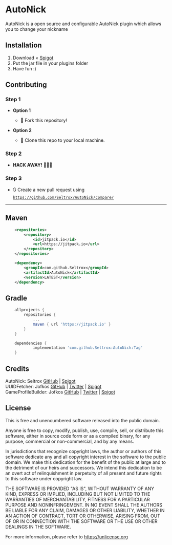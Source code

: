 # AutoNick

AutoNick is a open source and configurable AutoNick plugin which allows you to change your nickname

## Installation

1. Download × [Spigot](https://www.spigotmc.org/resources/27441/)
2. Put the jar file in your plugins folder
3. Have fun :)

## Contributing

### Step 1

- **Option 1**
    - 🍴 Fork this repository!

- **Option 2**
    - 👯 Clone this repo to your local machine.
    
### Step 2

- **HACK AWAY!** 🔨🔨🔨

### Step 3

- 🔃 Create a new pull request using <a href="https://github.com/Seltrox/AutoNick/compare/" target="_blank">`https://github.com/Seltrox/AutoNick/compare/`</a>

---

## Maven

```xml
	<repositories>
		<repository>
		    <id>jitpack.io</id>
		    <url>https://jitpack.io</url>
		</repository>
	</repositories>

	<dependency>
	    <groupId>com.github.Seltrox</groupId>
	    <artifactId>AutoNick</artifactId>
	    <version>LATEST</version>
	</dependency>
```

## Gradle

```gradle
	allprojects {
		repositories {
			...
			maven { url 'https://jitpack.io' }
		}
	}

	dependencies {
	        implementation 'com.github.Seltrox:AutoNick:Tag'
	}
```

## Credits

AutoNick: Seltrox [GitHub](https://github.com/Seltrox) | [Spigot](https://www.spigotmc.org/resources/authors/165817/) <br>
UUIDFetcher: Jofkos  [GitHub](https://github.com/Jofkos) | [Twitter](https://twitter.com/jofkos) | [Spigot](https://www.spigotmc.org/members/24595/) <br>
GameProfileBuilder: Jofkos  [GitHub](https://github.com/Jofkos) | [Twitter](https://twitter.com/jofkos) | [Spigot](https://www.spigotmc.org/members/24595/) <br>
  
## License

This is free and unencumbered software released into the public domain.

Anyone is free to copy, modify, publish, use, compile, sell, or
distribute this software, either in source code form or as a compiled
binary, for any purpose, commercial or non-commercial, and by any
means.

In jurisdictions that recognize copyright laws, the author or authors
of this software dedicate any and all copyright interest in the
software to the public domain. We make this dedication for the benefit
of the public at large and to the detriment of our heirs and
successors. We intend this dedication to be an overt act of
relinquishment in perpetuity of all present and future rights to this
software under copyright law.

THE SOFTWARE IS PROVIDED "AS IS", WITHOUT WARRANTY OF ANY KIND,
EXPRESS OR IMPLIED, INCLUDING BUT NOT LIMITED TO THE WARRANTIES OF
MERCHANTABILITY, FITNESS FOR A PARTICULAR PURPOSE AND NONINFRINGEMENT.
IN NO EVENT SHALL THE AUTHORS BE LIABLE FOR ANY CLAIM, DAMAGES OR
OTHER LIABILITY, WHETHER IN AN ACTION OF CONTRACT, TORT OR OTHERWISE,
ARISING FROM, OUT OF OR IN CONNECTION WITH THE SOFTWARE OR THE USE OR
OTHER DEALINGS IN THE SOFTWARE.

For more information, please refer to <https://unlicense.org>
